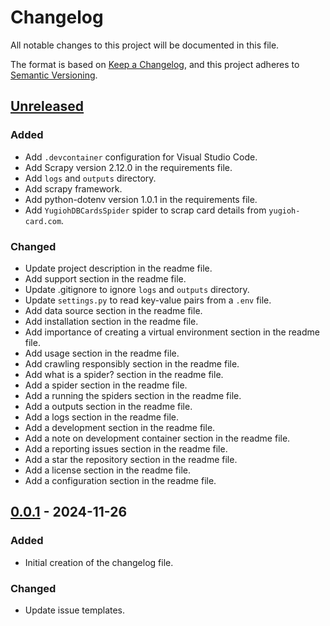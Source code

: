 # Changelog

All notable changes to this project will be documented in this file.

The format is based on [Keep a Changelog](https://keepachangelog.com/en/1.0.0/), and this project adheres to [Semantic Versioning](https://semver.org/spec/v2.0.0.html).

## [Unreleased]

### Added
- Add `.devcontainer` configuration for Visual Studio Code.
- Add Scrapy version 2.12.0 in the requirements file.
- Add `logs` and `outputs` directory.
- Add scrapy framework.
- Add python-dotenv version 1.0.1 in the requirements file.
- Add `YugiohDBCardsSpider` spider to scrap card details from `yugioh-card.com`.

### Changed
- Update project description in the readme file.
- Add support section in the readme file.
- Update .gitignore to ignore `logs` and `outputs` directory.
- Update `settings.py` to read key-value pairs from a `.env` file.
- Add data source section in the readme file.
- Add installation section in the readme file.
- Add importance of creating a virtual environment section in the readme file.
- Add usage section in the readme file.
- Add crawling responsibly section in the readme file.
- Add what is a spider? section in the readme file.
- Add a spider section in the readme file.
- Add a running the spiders section in the readme file.
- Add a outputs section in the readme file.
- Add a logs section in the readme file.
- Add a development section in the readme file.
- Add a note on development container section in the readme file.
- Add a reporting issues section in the readme file.
- Add a star the repository section in the readme file.
- Add a license section in the readme file.
- Add a configuration section in the readme file.

## [0.0.1] - 2024-11-26

### Added
- Initial creation of the changelog file.

### Changed
- Update issue templates.

[Unreleased]: https://github.com/bert-cafecito/millennium-scraper/compare/0.0.1...HEAD
[0.0.1]: https://github.com/bert-cafecito/millennium-scraper/releases/tag/0.0.1